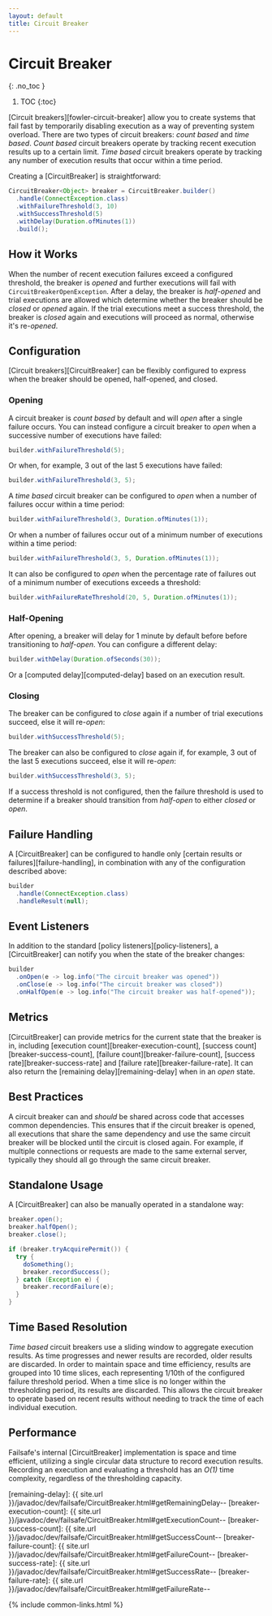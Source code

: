 ```yaml
---
layout: default
title: Circuit Breaker
---
```


# Circuit Breaker
{: .no_toc }

1. TOC
{:toc}

[Circuit breakers][fowler-circuit-breaker] allow you to create systems that fail fast by temporarily disabling execution as a way of preventing system overload. There are two types of circuit breakers: *count based* and *time based*. *Count based* circuit breakers operate by tracking recent execution results up to a certain limit. *Time based* circuit breakers operate by tracking any number of execution results that occur within a time period.

Creating a [CircuitBreaker] is straightforward:

```java
CircuitBreaker<Object> breaker = CircuitBreaker.builder()
  .handle(ConnectException.class)
  .withFailureThreshold(3, 10)
  .withSuccessThreshold(5)
  .withDelay(Duration.ofMinutes(1))
  .build();
```

## How it Works

When the number of recent execution failures exceed a configured threshold, the breaker is *opened* and further executions will fail with `CircuitBreakerOpenException`. After a delay, the breaker is *half-opened* and trial executions are allowed which determine whether the breaker should be *closed* or *opened* again. If the trial executions meet a success threshold, the breaker is *closed* again and executions will proceed as normal, otherwise it's re-*opened*.

## Configuration

[Circuit breakers][CircuitBreaker] can be flexibly configured to express when the breaker should be opened, half-opened, and closed.

### Opening

A circuit breaker is *count based* by default and will *open* after a single failure occurs. You can instead configure a circuit breaker to *open* when a successive number of executions have failed:

```java
builder.withFailureThreshold(5);
```

Or when, for example, 3 out of the last 5 executions have failed:

```java
builder.withFailureThreshold(3, 5);
```

A *time based* circuit breaker can be configured to *open* when a number of failures occur within a time period:

```java
builder.withFailureThreshold(3, Duration.ofMinutes(1));
```

Or when a number of failures occur out of a minimum number of executions within a time period:

```java
builder.withFailureThreshold(3, 5, Duration.ofMinutes(1));
```

It can also be configured to *open* when the percentage rate of failures out of a minimum number of executions exceeds a threshold:

```java
builder.withFailureRateThreshold(20, 5, Duration.ofMinutes(1));
```

### Half-Opening

After opening, a breaker will delay for 1 minute by default before before transitioning to *half-open*. You can configure a different delay:

```java
builder.withDelay(Duration.ofSeconds(30));
```

Or a [computed delay][computed-delay] based on an execution result.

### Closing

The breaker can be configured to *close* again if a number of trial executions succeed, else it will re-*open*:

```java
builder.withSuccessThreshold(5);
```

The breaker can also be configured to *close* again if, for example, 3 out of the last 5 executions succeed, else it will re-*open*:

```java
builder.withSuccessThreshold(3, 5);
```

If a success threshold is not configured, then the failure threshold is used to determine if a breaker should transition from *half-open* to either *closed* or *open*.

## Failure Handling

A [CircuitBreaker] can be configured to handle only [certain results or failures][failure-handling], in combination with any of the configuration described above:

```java
builder
  .handle(ConnectException.class)
  .handleResult(null);
```

## Event Listeners

In addition to the standard [policy listeners][policy-listeners], a [CircuitBreaker] can notify you when the state of the breaker changes:

```java
builder
  .onOpen(e -> log.info("The circuit breaker was opened"))
  .onClose(e -> log.info("The circuit breaker was closed"))
  .onHalfOpen(e -> log.info("The circuit breaker was half-opened"));
```

## Metrics

[CircuitBreaker] can provide metrics for the current state that the breaker is in, including [execution count][breaker-execution-count], [success count][breaker-success-count], [failure count][breaker-failure-count], [success rate][breaker-success-rate] and [failure rate][breaker-failure-rate]. It can also return the [remaining delay][remaining-delay] when in an *open* state.

## Best Practices

A circuit breaker can and *should* be shared across code that accesses common dependencies. This ensures that if the circuit breaker is opened, all executions that share the same dependency and use the same circuit breaker will be blocked until the circuit is closed again. For example, if multiple connections or requests are made to the same external server, typically they should all go through the same circuit breaker.

## Standalone Usage

A [CircuitBreaker] can also be manually operated in a standalone way:

```java
breaker.open();
breaker.halfOpen();
breaker.close();

if (breaker.tryAcquirePermit()) {
  try {
    doSomething();
    breaker.recordSuccess();
  } catch (Exception e) {
    breaker.recordFailure(e);
  }
}
```

## Time Based Resolution

*Time based* circuit breakers use a sliding window to aggregate execution results. As time progresses and newer results are recorded, older results are discarded. In order to maintain space and time efficiency, results are grouped into 10 time slices, each representing 1/10th of the configured failure threshold period. When a time slice is no longer within the thresholding period, its results are discarded. This allows the circuit breaker to operate based on recent results without needing to track the time of each individual execution.

## Performance

Failsafe's internal [CircuitBreaker] implementation is space and time efficient, utilizing a single circular data structure to record execution results. Recording an execution and evaluating a threshold has an _O(1)_ time complexity, regardless of the thresholding capacity.

[remaining-delay]: {{ site.url }}/javadoc/dev/failsafe/CircuitBreaker.html#getRemainingDelay--
[breaker-execution-count]: {{ site.url }}/javadoc/dev/failsafe/CircuitBreaker.html#getExecutionCount--
[breaker-success-count]: {{ site.url }}/javadoc/dev/failsafe/CircuitBreaker.html#getSuccessCount--
[breaker-failure-count]: {{ site.url }}/javadoc/dev/failsafe/CircuitBreaker.html#getFailureCount--
[breaker-success-rate]: {{ site.url }}/javadoc/dev/failsafe/CircuitBreaker.html#getSuccessRate--
[breaker-failure-rate]: {{ site.url }}/javadoc/dev/failsafe/CircuitBreaker.html#getFailureRate--

{% include common-links.html %}